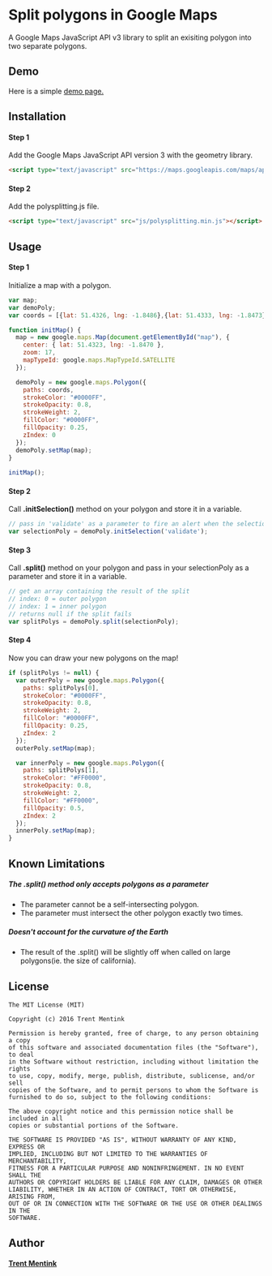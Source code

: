 # Split polygons in Google Maps
A Google Maps JavaScript API v3 library to split an exisiting polygon into two separate polygons.

## Demo
Here is a simple [demo page.](http://projects.trentmentink.com/polysplitting)

## Installation
#### Step 1
Add the Google Maps JavaScript API version 3 with the geometry library.
```html
<script type="text/javascript" src="https://maps.googleapis.com/maps/api/js?v=3.exp&libraries=geometry"></script>
```
#### Step 2
Add the polysplitting.js file.
```html
<script type="text/javascript" src="js/polysplitting.min.js"></script>
```
  
## Usage
#### Step 1
Initialize a map with a polygon.
```javascript
var map;
var demoPoly;
var coords = [{lat: 51.4326, lng: -1.8486},{lat: 51.4333, lng: -1.8473},{lat: 51.4330, lng: -1.8458},{lat: 51.4320, lng: -1.8454},{lat: 51.4313, lng: -1.8466},{lat: 51.4316, lng: -1.8482}];

function initMap() {
  map = new google.maps.Map(document.getElementById("map"), {
    center: { lat: 51.4323, lng: -1.8470 },
    zoom: 17,
    mapTypeId: google.maps.MapTypeId.SATELLITE
  });

  demoPoly = new google.maps.Polygon({
    paths: coords,
    strokeColor: "#0000FF",
    strokeOpacity: 0.8,
    strokeWeight: 2,
    fillColor: "#0000FF",
    fillOpacity: 0.25,
    zIndex: 0
  });
  demoPoly.setMap(map);
}
   
initMap();
```
#### Step 2
Call **.initSelection()** method on your polygon and store it in a variable.
```javascript
// pass in 'validate' as a parameter to fire an alert when the selection box intersects itself
var selectionPoly = demoPoly.initSelection('validate');
```

#### Step 3
Call **.split()** method on your polygon and pass in your selectionPoly as a parameter and store it in a variable.
```javascript
// get an array containing the result of the split
// index: 0 = outer polygon
// index: 1 = inner polygon
// returns null if the split fails 
var splitPolys = demoPoly.split(selectionPoly);
```

#### Step 4
Now you can draw your new polygons on the map!
```javascript
if (splitPolys != null) {
  var outerPoly = new google.maps.Polygon({
    paths: splitPolys[0],
    strokeColor: "#0000FF",
    strokeOpacity: 0.8,
    strokeWeight: 2,
    fillColor: "#0000FF",
    fillOpacity: 0.25,
    zIndex: 2
  });
  outerPoly.setMap(map);

  var innerPoly = new google.maps.Polygon({
    paths: splitPolys[1],
    strokeColor: "#FF0000",
    strokeOpacity: 0.8,
    strokeWeight: 2,
    fillColor: "#FF0000",
    fillOpacity: 0.5,
    zIndex: 2
  });
  innerPoly.setMap(map);
}
```

## Known Limitations
##### The .split() method only accepts polygons as a parameter
* The parameter cannot be a self-intersecting polygon.
* The parameter must intersect the other polygon exactly two times.

##### Doesn't account for the curvature of the Earth
* The result of the .split() will be slightly off when called on large polygons(ie. the size of california).

## License
```
The MIT License (MIT)

Copyright (c) 2016 Trent Mentink

Permission is hereby granted, free of charge, to any person obtaining a copy
of this software and associated documentation files (the "Software"), to deal
in the Software without restriction, including without limitation the rights
to use, copy, modify, merge, publish, distribute, sublicense, and/or sell
copies of the Software, and to permit persons to whom the Software is
furnished to do so, subject to the following conditions:

The above copyright notice and this permission notice shall be included in all
copies or substantial portions of the Software.

THE SOFTWARE IS PROVIDED "AS IS", WITHOUT WARRANTY OF ANY KIND, EXPRESS OR
IMPLIED, INCLUDING BUT NOT LIMITED TO THE WARRANTIES OF MERCHANTABILITY,
FITNESS FOR A PARTICULAR PURPOSE AND NONINFRINGEMENT. IN NO EVENT SHALL THE
AUTHORS OR COPYRIGHT HOLDERS BE LIABLE FOR ANY CLAIM, DAMAGES OR OTHER
LIABILITY, WHETHER IN AN ACTION OF CONTRACT, TORT OR OTHERWISE, ARISING FROM,
OUT OF OR IN CONNECTION WITH THE SOFTWARE OR THE USE OR OTHER DEALINGS IN THE
SOFTWARE.
```

## Author
#### [Trent Mentink](http://www.trentmentink.com)
